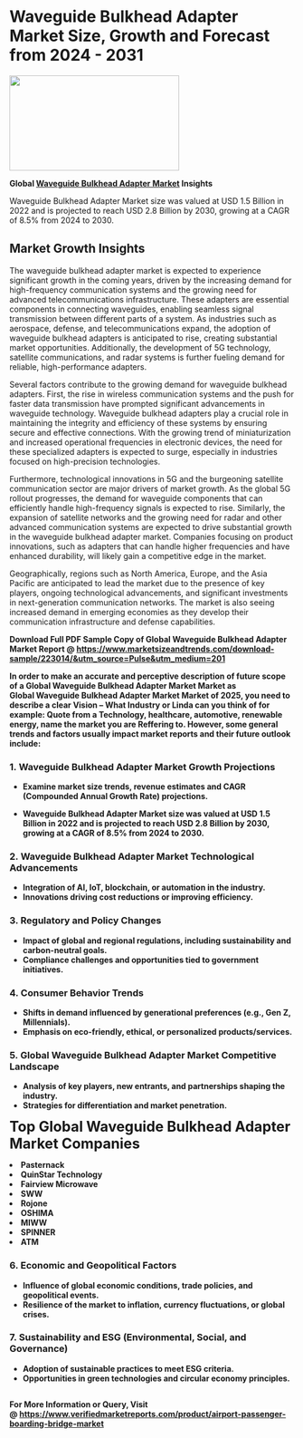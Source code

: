 <H1>Waveguide Bulkhead Adapter Market Size, Growth and Forecast from 2024 - 2031</H1><img class="aligncenter size-medium wp-image-584254" src="https://thirdeyenews.in/wp-content/uploads/2024/09/Global-Market-Research-300x168.jpeg" alt="" width="300" height="168" /><p><strong>Global&nbsp;<a href="https://www.marketsizeandtrends.com/download-sample/223014/&amp;utm_source=Pulse&amp;utm_medium=201">Waveguide Bulkhead Adapter Market</a> Insights</strong></p><p>Waveguide Bulkhead Adapter Market size was valued at USD 1.5 Billion in 2022 and is projected to reach USD 2.8 Billion by 2030, growing at a CAGR of 8.5% from 2024 to 2030.</p><p><h2>Market Growth Insights</h2> <p>The waveguide bulkhead adapter market is expected to experience significant growth in the coming years, driven by the increasing demand for high-frequency communication systems and the growing need for advanced telecommunications infrastructure. These adapters are essential components in connecting waveguides, enabling seamless signal transmission between different parts of a system. As industries such as aerospace, defense, and telecommunications expand, the adoption of waveguide bulkhead adapters is anticipated to rise, creating substantial market opportunities. Additionally, the development of 5G technology, satellite communications, and radar systems is further fueling demand for reliable, high-performance adapters.</p> <p><strong></strong></p> <p>Several factors contribute to the growing demand for waveguide bulkhead adapters. First, the rise in wireless communication systems and the push for faster data transmission have prompted significant advancements in waveguide technology. Waveguide bulkhead adapters play a crucial role in maintaining the integrity and efficiency of these systems by ensuring secure and effective connections. With the growing trend of miniaturization and increased operational frequencies in electronic devices, the need for these specialized adapters is expected to surge, especially in industries focused on high-precision technologies.</p> <p>Furthermore, technological innovations in 5G and the burgeoning satellite communication sector are major drivers of market growth. As the global 5G rollout progresses, the demand for waveguide components that can efficiently handle high-frequency signals is expected to rise. Similarly, the expansion of satellite networks and the growing need for radar and other advanced communication systems are expected to drive substantial growth in the waveguide bulkhead adapter market. Companies focusing on product innovations, such as adapters that can handle higher frequencies and have enhanced durability, will likely gain a competitive edge in the market.</p> <p>Geographically, regions such as North America, Europe, and the Asia Pacific are anticipated to lead the market due to the presence of key players, ongoing technological advancements, and significant investments in next-generation communication networks. The market is also seeing increased demand in emerging economies as they develop their communication infrastructure and defense capabilities.</p> <p><strong></p><p><span class=""><strong>Download Full PDF Sample Copy of Global Waveguide Bulkhead Adapter Market Report</strong> @ <a href="https://www.marketsizeandtrends.com/download-sample/223014/&amp;utm_source=Pulse&amp;utm_medium=201" target="_blank">https://www.marketsizeandtrends.com/download-sample/223014/&amp;utm_source=Pulse&amp;utm_medium=201</a></span></p><p>In order to make an accurate and perceptive description of future scope of a Global&nbsp;Waveguide Bulkhead Adapter Market Market as Global&nbsp;Waveguide Bulkhead Adapter Market Market of 2025, you need to describe a clear Vision &ndash; What Industry or Linda can you think of for example: Quote from a Technology, healthcare, automotive, renewable energy, name the market you are Reffering to. However, some general trends and factors usually impact market reports and their future outlook include:</p><h3>1.&nbsp;<strong>Waveguide Bulkhead Adapter Market Growth Projections</strong></h3><ul><li>Examine market size trends, revenue estimates and CAGR (Compounded Annual Growth Rate) projections.</li><li><p>Waveguide Bulkhead Adapter Market size was valued at USD 1.5 Billion in 2022 and is projected to reach USD 2.8 Billion by 2030, growing at a CAGR of 8.5% from 2024 to 2030.</p></li></ul><h3>2.&nbsp;<strong>Waveguide Bulkhead Adapter Market Technological Advancements</strong></h3><ul><li>Integration of AI, IoT, blockchain, or automation in the industry.</li><li>Innovations driving cost reductions or improving efficiency.</li></ul><h3>3.&nbsp;<strong>Regulatory and Policy Changes</strong></h3><ul><li>Impact of global and regional regulations, including sustainability and carbon-neutral goals.</li><li>Compliance challenges and opportunities tied to government initiatives.</li></ul><h3>4.&nbsp;<strong>Consumer Behavior Trends</strong></h3><ul><li>Shifts in demand influenced by generational preferences (e.g., Gen Z, Millennials).</li><li>Emphasis on eco-friendly, ethical, or personalized products/services.</li></ul><h3>5.&nbsp;<strong>Global Waveguide Bulkhead Adapter Market Competitive Landscape</strong></h3><ul><li>Analysis of key players, new entrants, and partnerships shaping the industry.</li><li>Strategies for differentiation and market penetration.</li></ul><p data-pm-slice="1 1 []"><span style="color: inherit; font-family: inherit; font-size: 25px;">Top Global Waveguide Bulkhead Adapter Market Companies</span></p><div class="" data-test-id=""><p><li>Pasternack</li><li> QuinStar Technology</li><li> Fairview Microwave</li><li> SWW</li><li> Rojone</li><li> OSHIMA</li><li> MIWW</li><li> SPINNER</li><li> ATM</li></p></div><h3>6.&nbsp;<strong>Economic and Geopolitical Factors</strong></h3><ul><li>Influence of global economic conditions, trade policies, and geopolitical events.</li><li>Resilience of the market to inflation, currency fluctuations, or global crises.</li></ul><h3>7.&nbsp;<strong>Sustainability and ESG (Environmental, Social, and Governance)</strong></h3><ul><li>Adoption of sustainable practices to meet ESG criteria.</li><li>Opportunities in green technologies and circular economy principles.</li></ul><h2><strong style="font-size: 14px;">For More Information or Query, Visit @&nbsp;</strong><a style="background-color: #ffffff; font-size: 14px;" href="https://www.marketsizeandtrends.com/report/waveguide-bulkhead-adapter-market/" target="_blank">https://www.verifiedmarketreports.com/product/airport-passenger-boarding-bridge-market</a></h2>
